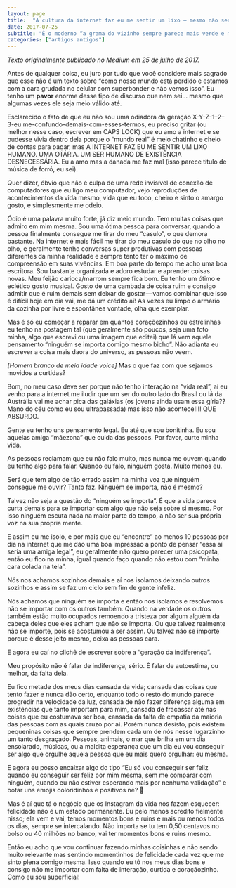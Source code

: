 ```yaml
---
layout: page
title:  "A cultura da internet faz eu me sentir um lixo — mesmo não sendo, não na maior parte do tempo…"
date: 2017-07-25
subtitle: "É o moderno “a grama do vizinho sempre parece mais verde e mais bonita."
categories: ["artigos antigos"]
---
```


*Texto originalmente publicado no Medium em 25 de julho de 2017.*

Antes de qualquer coisa, eu juro por tudo que você considere mais sagrado que esse não é um texto sobre “como nosso mundo está perdido e estamos com a cara grudada no celular com superbonder e não vemos isso”. Eu tenho um **pavor** enorme desse tipo de discurso que nem sei… mesmo que algumas vezes ele seja meio válido até.

Esclarecido o fato de que eu não sou uma odiadora da geração X-Y-Z-1–2–3-eu me-confundo-demais-com-esses-termos, eu preciso gritar (ou melhor nesse caso, escrever em CAPS LOCK) que eu amo a internet e se pudesse vivia dentro dela porque o “mundo real” é meio chatinho e cheio de contas para pagar, mas A INTERNET FAZ EU ME SENTIR UM LIXO HUMANO. UMA OTÁRIA. UM SER HUMANO DE EXISTÊNCIA DESNECESSÁRIA. Eu a amo mas a danada me faz mal (isso parece título de música de forró, eu sei).

Quer dizer, óbvio que não é culpa de uma rede invisível de conexão de computadores que eu ligo meu computador, vejo reproduções de acontecimentos da vida mesmo, vida que eu toco, cheiro e sinto o amargo gosto, e simplesmente me odeio.

Ódio é uma palavra muito forte, já diz meio mundo. Tem muitas coisas que admiro em mim mesma. Sou uma ótima pessoa para conversar, quando a pessoa finalmente consegue me tirar do meu “casulo”, o que demora bastante. Na internet é mais fácil me tirar do meu casulo do que no olho no olho, e geralmente tenho conversas super produtivas com pessoas diferentes da minha realidade e sempre tento ter o máximo de compreensão em suas vivências. Em boa parte do tempo me acho uma boa escritora. Sou bastante organizada e adoro estudar e aprender coisas novas. Meu feijão carioca/marrom sempre fica bom. Eu tenho um ótimo e eclético gosto musical. Gosto de uma cambada de coisa ruim e consigo admitir que é ruim demais sem deixar de gostar — vamos combinar que isso é difícil hoje em dia vai, me dá um crédito aí! As vezes eu limpo o armário da cozinha por livre e espontânea vontade, olha que exemplar.

Mas é só eu começar a reparar em quantos coraçõezinhos ou estrelinhas eu tenho na postagem tal (que geralmente são poucos, seja uma foto minha, algo que escrevi ou uma imagem que editei) que lá vem aquele pensamento “ninguém se importa comigo mesmo bicho”. Não adianta eu escrever a coisa mais daora do universo, as pessoas não veem.

*[Homem branco de meia idade voice]* Mas o que faz com que sejamos movidos a curtidas?

Bom, no meu caso deve ser porque não tenho interação na “vida real”, aí eu venho para a internet me iludir que um ser do outro lado do Brasil ou lá da Austrália vai me achar pica das galáxias (os jovens ainda usam essa gíria?? Mano do céu como eu sou ultrapassada) mas isso não acontece!!!! QUE ABSURDO.

Gente eu tenho uns pensamento legal. Eu até que sou bonitinha. Eu sou aquelas amiga “mãezona” que cuida das pessoas. Por favor, curte minha vida.

As pessoas reclamam que eu não falo muito, mas nunca me ouvem quando eu tenho algo para falar. Quando eu falo, ninguém gosta. Muito menos eu.

Será que tem algo de tão errado assim na minha voz que ninguém consegue me ouvir? Tanto faz. Ninguém se importa, não é mesmo?

Talvez não seja a questão do “ninguém se importa”. É que a vida parece curta demais para se importar com algo que não seja sobre si mesmo. Por isso ninguém escuta nada na maior parte do tempo, a não ser sua própria voz na sua própria mente.

E assim eu me isolo, e por mais que eu “encontre” ao menos 10 pessoas por dia na internet que me dão uma boa impressão a ponto de pensar “essa aí seria uma amiga legal”, eu geralmente não quero parecer uma psicopata, então eu fico na minha, igual quando faço quando não estou com “minha cara colada na tela”.

Nós nos achamos sozinhos demais e aí nos isolamos deixando outros sozinhos e assim se faz um ciclo sem fim de gente infeliz.

Nós achamos que ninguém se importa e então nos isolamos e resolvemos não se importar com os outros também. Quando na verdade os outros também estão muito ocupados remoendo a tristeza por algum alguém da cabeça deles que eles acham que não se importa. Ou que talvez realmente não se importe, pois se acostumou a ser assim. Ou talvez não se importe porque é desse jeito mesmo, deixa as pessoas cara.

E agora eu caí no clichê de escrever sobre a “geração da indiferença”.

Meu propósito não é falar de indiferença, sério. É falar de autoestima, ou melhor, da falta dela.

Eu fico metade dos meus dias cansada da vida; cansada das coisas que tento fazer e nunca dão certo, enquanto todo o resto do mundo parece progredir na velocidade da luz, cansada de não fazer diferença alguma em existências que tanto importam para mim, cansada de fracassar até nas coisas que eu costumava ser boa, cansada da falta de empatia da maioria das pessoas com as quais cruzo por aí. Porém nunca desisto, pois existem pequeninas coisas que sempre prendem cada um de nós nesse lugarzinho um tanto desgraçado. Pessoas, animais, o mar que brilha em um dia ensolarado, músicas, ou a maldita esperança que um dia eu vou conseguir ser algo que orgulhe aquela pessoa que eu mais quero orgulhar: eu mesma.

E agora eu posso encaixar algo do tipo “Eu só vou conseguir ser feliz quando eu conseguir ser feliz por mim mesma, sem me comparar com ninguém, quando eu não estiver esperando mais por nenhuma validação” e botar uns emojis coloridinhos e positivos né? 🌈

Mas é aí que tá o negócio que os Instagram da vida nos fazem esquecer: felicidade não é um estado permanente. Eu pelo menos acredito fielmente nisso; ela vem e vai, temos momentos bons e ruins e mais ou menos todos os dias, sempre se intercalando. Não importa se tu tem 0,50 centavos no bolso ou 40 milhões no banco, vai ter momentos bons e ruins mesmo.

Então eu acho que vou continuar fazendo minhas coisinhas e não sendo muito relevante mas sentindo momentinhos de felicidade cada vez que me sinto plena comigo mesma. Isso quando eu tô nos meus dias bons e consigo não me importar com falta de interação, curtida e coraçãozinho. Como eu sou superficial!

